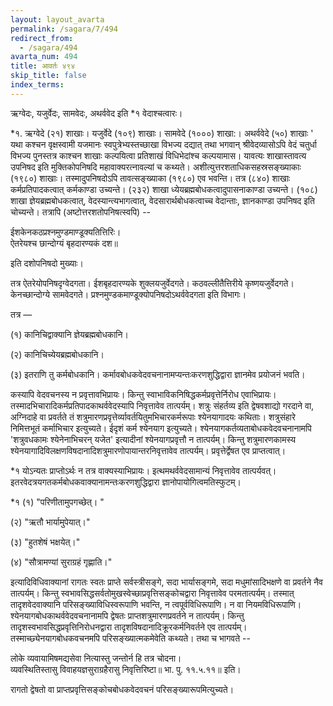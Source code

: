 ```yaml
---
layout: layout_avarta
permalink: /sagara/7/494
redirect_from:
  - /sagara/494
avarta_num: 494
title: आवर्तः ४९४
skip_title: false
index_terms: 
---
```


ऋग्वेदः, यजुर्वेदः, सामवेदः, अथर्ववेद इति *१ वेदाश्चत्वारः। 

<div class="footnote" markdown="1">
*१. ऋग्वेदे (२१) शाखाः। यजुर्वेदे (१०९) शाखाः। सामवेदे (१०००)
शाखा:। अथर्ववेदे (५०) शाखाः ' यथा कश्चन वृक्षस्वामी यजमानः स्वपुत्रेभ्यस्तच्छाखा विभज्य दद्यात् तथा भगवान् श्रीवेदव्यासोऽपि वेदं चतुर्धा विभज्य पुनस्तत्र
काश्चन शाखाः कल्पयित्वा प्रतिशाखं विधिभेदांश्च कल्पयामास। यावत्यः शाखास्तावत्य
उपनिषद इति मुक्तिकोपनिषदि महावाक्यरत्नावल्यां च कथ्यते। अशीत्युत्तरशताधिकसहस्रसङ्ख्याकाः (१९८०) शाखाः। तस्मादुपनिषदोऽपि तावत्सङ्ख्याका (१९८०) एव
भवन्ति। तत्र (८४०) शाखाः कर्मप्रतिपादकत्वात् कर्मकाण्डा उच्यन्ते। (२३२)
शाखा ध्येयब्रह्मबोधकत्वादुपासनाकाण्डा उच्यन्ते। (१०८) शाखा ज्ञेयब्रह्मबोधकत्वात्,
वेदस्यान्त्यभागत्वात्, वेदसारार्थबोधकत्वाच्च वेदान्ताः, ज्ञानकाण्डा उपनिषद इति चोच्यन्ते।
तत्रापि (अष्टोत्तरशतोपनिषत्स्वपि) --

ईशकेनकठप्रश्नमुण्डमाण्डूक्यतित्तिरिः।  
ऐतरेयश्च छान्दोग्यं बृहदारण्यकं दश॥

इति दशोपनिषदो मुख्याः।

तत्र ऐतरेयोपनिषदृग्वेदगता। ईशबृहदारण्यके शुक्लयजुर्वेदगते।
कठवल्लीतैत्तिरीये कृष्णयजुर्वेदगते। केनच्छान्दोग्ये सामवेदगते।
प्रश्नमुण्डकमाण्डूक्योपनिषदोऽथर्ववेदगता इति विभागः।
</div>

तत्र —

(१) कानिचिद्वाक्यानि ज्ञेयब्रह्मबोधकानि।

(२) कानिचिच्येयब्रह्मबोधकानि।

(३) इतराणि तु कर्मबोधकानि। कर्मावबोधकवेदवचनानामप्यन्तःकरणशुद्धिद्वारा ज्ञानमेव प्रयोजनं भवति।

कस्यापि वेदवचनस्य न प्रवृत्तावभिप्रायः। किन्तु स्वाभाविकनिषिद्धकर्मप्रवृत्तेर्निरोध एवाभिप्रायः। तस्मादभिचारादिकर्मप्रतिपादकाथर्ववेदस्यापि
निवृत्तावेव तात्पर्यम्। शत्रुः संहर्तव्य इति द्वेषवशाद्यो गरदाने वा, अग्निदाहे
वा प्रवर्तते तं शत्रुमारणप्रवृत्तेर्व्यावर्तयितुमभिचारकर्मरूपाः श्येनयागादयः
कथिताः। शत्रुसंहारे निमित्तभूतं कर्माभिचार इत्युच्यते। ईदृशं कर्म श्येनयाग इत्युच्यते। श्येनयागकर्तव्यताबोधकवेदवचनानामपि 'शत्रुवधकामः
श्येनेनाभिचरन् यजेत' इत्यादीनां श्येनयागप्रवृत्तौ न तात्पर्यम्। किन्तु
शत्रुमारणकामस्य
श्येनयागादिविलक्षणविषदानादिशत्रुमारणोपायान्तरनिवृत्तावेव तात्पर्यम्। प्रवृत्तेर्द्वेषत एव प्राप्तत्वात्।

*१ योऽन्यतः प्राप्तोऽर्थः न तत्र वाक्यस्याभिप्रायः। इत्थमथर्ववेदसामान्यं
निवृत्तावेव तात्पर्यवत्। इतरवेदत्रयगतकर्मबोधकवाक्यानामन्तःकरणशुद्धिद्वारा
ज्ञानोपायोगित्वमतिस्फुटम्।

<div class="footnote" markdown="1">
*१ (१) "परिणीतामुपगच्छेत्। "

(२) "ऋतौ भार्यामुपेयात्।"

(३) "हुतशेषं भक्षयेत्।"

(४) "सौत्रामण्यां सुराग्रहं गृह्णाति।"

इत्यादिविधिवाक्यानां रागतः स्वतः प्राप्ते सर्वस्त्रीसङ्गे, सदा भार्यासङ्गमे, सदा
मधुमांसादिभक्षणे वा प्रवर्तने नैव तात्पर्यम्। किन्तु स्वभावसिद्धसर्वतोमुखस्वेच्छाप्रवृत्तिसङ्कोचद्वारा निवृत्तावेव परमतात्पर्यम्। तस्मात् तादृशवेदवाक्यानि परिसङ्ख्याविधिस्वरूपाणि भवन्ति, न त्वपूर्वविधिरूपाणि। न वा नियमविधिरूपाणि। श्येनयागबोधकाथर्ववेदवचनानामपि द्वेषतः प्राप्तशत्रुमारणप्रवर्तने न तात्पर्यम्। किन्तु तादृशस्वभावसिद्धप्रवृत्तिनिरोधनद्वारा तादृशविषदानादिक्रूरकर्मनिवर्तने एव तात्पर्यम्। तस्माच्छ्येनयागबोधकवचनमपि परिसङ्ख्यात्मकमेवेति कथ्यते। तथा च भागवते -- 

लोके व्यवायामिषमद्यसेवा नित्यास्तु जन्तोर्न हि तत्र चोदना।  
व्यवस्थितिस्तासु विवाहयज्ञसुराग्रहैरासु निवृत्तिरिष्टा॥ भा. पु. ११.५.११॥ इति।

रागतो द्वेषतो वा प्राप्तप्रवृत्तिसङ्कोचबोधकवेदवचनं परिसङ्ख्यारूपमित्युच्यते।
</div>